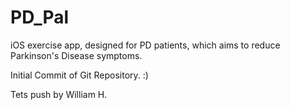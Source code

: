 # PD_Pal

iOS exercise app, designed for PD patients, which aims to reduce Parkinson's Disease symptoms.

Initial Commit of Git Repository.
:)

Tets push by William H.
